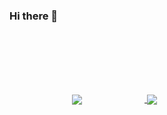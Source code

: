 ### Hi there 👋

<!--
**PanagiotisKaraliolios/PanagiotisKaraliolios** is a ✨ _special_ ✨ repository because its `README.md` (this file) appears on your GitHub profile.

Here are some ideas to get you started:

- 🔭 I’m currently working on ...
- 🌱 I’m currently learning ...
- 👯 I’m looking to collaborate on ...
- 🤔 I’m looking for help with ...
- 💬 Ask me about ...
- 📫 How to reach me: ...
- 😄 Pronouns: ...
- ⚡ Fun fact: ...
-->

<!--
[![Anurag's GitHub stats](https://github-readme-stats.vercel.app/api?username=PanagiotisKaraliolios&count_private=true&show_icons=true&theme=tokyonight&include_all_commits=true&count_private=true&show_owner=true)](https://github.com/PanagiotisKaraliolios/github-readme-stats)


[![Top Langs](https://github-readme-stats.vercel.app/api/top-langs/?username=PanagiotisKaraliolios&theme=tokyonight&layout=compact)](https://github.com/PanagiotisKaraliolios/github-readme-stats)
-->

<a href="https://github.com/PanagiotisKaraliolios/github-readme-stats">
  <img style="padding:100px;" align="center" src="https://github-readme-stats.vercel.app/api?username=PanagiotisKaraliolios&count_private=true&show_icons=true&theme=tokyonight&include_all_commits=true&count_private=true&show_owner=true" />
</a>
<a href="https://github.com/PanagiotisKaraliolios/github-readme-stats">
  <img align="center" src="https://github-readme-stats.vercel.app/api/top-langs/?username=PanagiotisKaraliolios&theme=tokyonight&layout=compact" />
</a>
